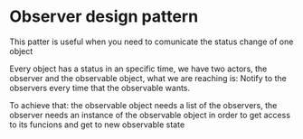 # Observer design pattern

This patter is useful when you need to comunicate the status change of one object

Every object has a status in an specific time, we have two actors, the observer and the observable object, what we are reaching is: Notify to the observers every time that the observable wants.


To achieve that: the observable object needs a list of the observers, the observer needs an instance of the observable object in order to get access to its funcions and get to new observable state
